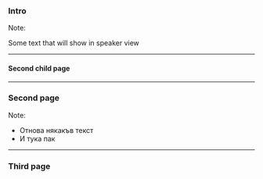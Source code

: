 ### <!-- .element: class="main-title" --> Intro

Note:

Some text that will show in speaker view


----

#### Second child page


---

### Second page

Note:

* Отнова някакъв текст
* И тука пак

---

### Third page

